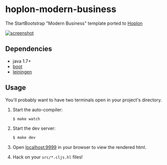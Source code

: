 # hoplon-modern-business

The StartBootstrap "Modern Business" template ported to [Hoplon][4]

[![screenshot](https://raw2.github.com/oubiwann/hoplon-modern-business/master/resources/screenshots/main-page-small.png)](https://raw2.github.com/oubiwann/hoplon-modern-business/master/resources/screenshots/main-page.png)

## Dependencies

- java 1.7+
- [boot][1]
- [leiningen][2]

## Usage

You'll probably want to have two terminals open in your project's
directory.

1. Start the auto-compiler:

    ```bash
    $ make watch
    ```

1. Start the dev server:

    ```bash
    $ make dev
    ```

1. Open [localhost:9999][3] in your browser to view the rendered html.

4. Hack on your ``src/*.cljs.hl`` files!


[1]: https://github.com/tailrecursion/boot
[2]: https://github.com/technomancy/leiningen
[3]: http://localhost:9999/
[4]: http://hoplon.io/
